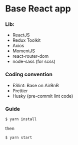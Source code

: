 # Base React app

### Lib:
- ReactJS
- Redux Toolkit
- Axios
- MomentJS
- react-router-dom
- node-sass (for scss)

### Coding convention
- ESlint: Base on AirBnB
- Prettier
- Husky (pre-commit lint code)

### Guide
```shell
$ yarn install
```
then 
```shell
$ yarn start
```
